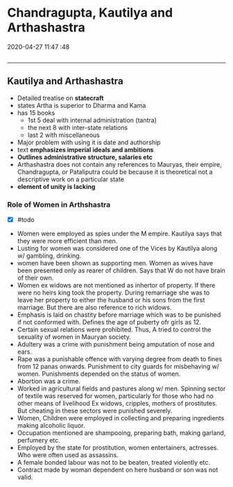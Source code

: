# Chandragupta, Kautilya and Arthashastra

2020-04-27 11:47 :48

```toc
```

---

## Kautilya and Arthashastra

- Detailed treatise on **statecraft**
- states Artha is superior to Dharma and Kama
- has 15 books
	- 1st 5 deal with internal administration (tantra)
	- the next 8 with inter-state relations
	- last 2 with miscellaneous
- Major problem with using it is date and authorship
- text **emphasizes imperial ideals and ambitions**
- **Outlines administrative structure, salaries etc**
- Arthashastra does not contain any references to Mauryas, their empire, Chandragupta, or Pataliputra could be because it is theoretical not a descriptive work on a particular state
- **element of unity is lacking**

### Role of Women in Arthshastra

- [x] #todo
- Women were employed as spies under the M empire. Kautilya says that they were more efficient than men.
- Lusting for women was considered one of the Vices by Kautilya along w/ gambling, drinking.
- women have been shown as supporting men. Women as wives have been presented only as rearer of children. Says that W do not have brain of their own.
- Women ex widows are not mentioned as inhertor of property. If there were no heirs king took the property. During remarriage she was to leave her property to either the husband or his sons from the first marriage. But there are also reference to rich widows.
- Emphasis is laid on chastity before marriage which was to be punished if not conformed with. Defines the age of puberty ofr girls as 12.
- Certain sexual relations were prohibited. Thus, A tried to control the sexuality of women in Mauryan society.
- Adultery was a crime with punishment being amputation of nose and ears.
- Rape was a punishable offence with varying degree from death to fines from 12 panas onwards. Punishment to city guards for misbehaving w/ women. Punishments depended on the status of women.
- Abortion was a crime.
- Worked in agricultural fields and pastures along w/ men. Spinning sector of textile was reserved for women, particularly for those who had no other means of livelihood Ex widows, cripples, mothers of prostitutes. But cheating in these sectors were punished severely.
- Women, Children were employed in collecting and preparing ingredients making alcoholic liquor.
- Occupation mentioned are shampooing, preparing bath, making garland, perfumery etc.
- Employed by the state for prostitution, women entertainers, actresses. Who were often used as assassins.
- A female bonded labour was not to be beaten, treated violently etc.
- Contract made by woman dependent on here husband or son was not valid.

